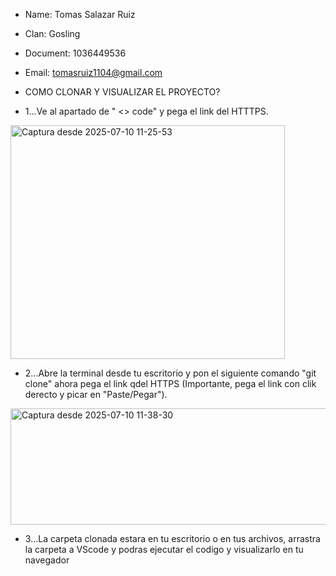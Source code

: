 - Name: Tomas Salazar Ruiz
- Clan: Gosling
- Document: 1036449536
- Email: tomasruiz1104@gmail.com

- COMO CLONAR Y VISUALIZAR EL PROYECTO?

- 1...Ve al apartado de " <> code" y pega el link del HTTTPS.
 <img width="439" height="374" alt="Captura desde 2025-07-10 11-25-53" src="https://github.com/user-attachments/assets/9e5d689b-9788-4ff4-b017-2aaea08ef943" />


- 2...Abre la terminal desde tu escritorio y pon el siguiente comando "git clone" ahora pega el link qdel HTTPS (Importante, pega el link con clik derecto y picar en "Paste/Pegar").
<img width="813" height="186" alt="Captura desde 2025-07-10 11-38-30" src="https://github.com/user-attachments/assets/fc7740b7-b2eb-4434-84f3-ee37c7d4a696" />

- 3...La carpeta clonada estara en tu escritorio o en tus archivos, arrastra la carpeta a VScode y podras ejecutar el codigo y visualizarlo en tu navegador

